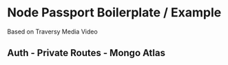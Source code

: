 # Node Passport Boilerplate / Example
Based on Traversy Media Video
## Auth - Private Routes - Mongo Atlas
